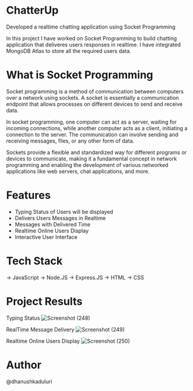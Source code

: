 # ChatterUp
Developed a realtime chatting application using Socket Programming

In this project I have worked on Socket Programming to build chatting application that deliveres users responses in realtime. I have integrated MongoDB Atlas to store all the required users data.

# What is Socket Programming
Socket programming is a method of communication between computers over a network using sockets. A socket is essentially a communication endpoint that allows processes on different devices to send and receive data. 

In socket programming, one computer can act as a server, waiting for incoming connections, while another computer acts as a client, initiating a connection to the server. The communication can involve sending and receiving messages, files, or any other form of data. 

Sockets provide a flexible and standardized way for different programs or devices to communicate, making it a fundamental concept in network programming and enabling the development of various networked applications like web servers, chat applications, and more.

# Features
- Typing Status of Users will be displayed
- Delivers Users Messages in Realtime
- Messages with Delivered Time
- Realtime Online Users Display
- Interactive User Interface

# Tech Stack
-> JavaScript
-> Node.JS
-> Express.JS
-> HTML
-> CSS

# Project Results

Typing Status
![Screenshot (248)](https://github.com/dhanushkaduluri/ChatterUp/assets/141426818/e22cd419-a201-464b-ab0d-8a0eb5aff7d8)

RealTime Message Delivery
![Screenshot (249)](https://github.com/dhanushkaduluri/ChatterUp/assets/141426818/ab0875a3-0a84-45a6-8d11-0b6b64a53772)

Realtime Online Users Display
![Screenshot (250)](https://github.com/dhanushkaduluri/ChatterUp/assets/141426818/895bd384-0735-40cb-a022-68ace581613a)

# Author
@dhanushkaduluri
